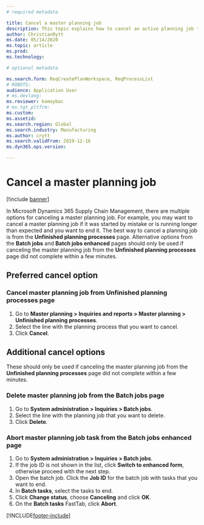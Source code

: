 ```yaml
---
# required metadata

title: Cancel a master planning job
description: This topic explains how to cancel an active planning job that uses built-in planning functionality.
author: ChristianRytt
ms.date: 05/14/2020
ms.topic: article
ms.prod: 
ms.technology: 

# optional metadata

ms.search.form: ReqCreatePlanWorkspace, ReqProcessList
# ROBOTS: 
audience: Application User
# ms.devlang: 
ms.reviewer: kamaybac
# ms.tgt_pltfrm: 
ms.custom: 
ms.assetid: 
ms.search.region: Global
ms.search.industry: Manufacturing
ms.author: crytt
ms.search.validFrom: 2019-12-16
ms.dyn365.ops.version: 

---
```


# Cancel a master planning job

[!include [banner](../includes/banner.md)]

In Microsoft Dynamics 365 Supply Chain Management, there are multiple options for canceling a master planning job. For example, you may want to cancel a master planning job if it was started by mistake or is running longer than expected and you want to end it. 
The best way to cancel a planning job is from  the **Unfinished planning processes** page. Alternative options from the **Batch jobs** and **Batch jobs enhanced** pages should only be used if canceling the master planning job from the **Unfinished planning processes** page did not complete within a few minutes.

## Preferred cancel option
### Cancel master planning job from **Unfinished planning processes** page
1. Go to **Master planning > Inquiries and reports > Master planning > Unfinished planning processes**.
2. Select the line with the planning process that you want to cancel.
3. Click **Cancel**.

## Additional cancel options
These should only be used if canceling the master planning job from the **Unfinished planning processes** page did not complete within a few minutes.

### Delete master planning job from the **Batch jobs** page
1. Go to **System administration > Inquiries > Batch jobs**.
2. Select the line with the planning job that you want to delete.
3. Click **Delete**.

### Abort master planning job task from the **Batch jobs enhanced** page
1. Go to **System administration > Inquiries > Batch jobs**.
2. If the job ID is not shown in the list, click **Switch to enhanced form**, otherwise proceed with the next step.
3. Open the batch job. Click the **Job ID** for the batch job with tasks that you want to end.
4. In **Batch tasks**, select the tasks to end.
5. Click **Change status**, choose **Canceling** and click **OK**.
6. On the **Batch tasks** FastTab, click **Abort**.


[!INCLUDE[footer-include](../../includes/footer-banner.md)]